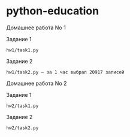 # python-education

Домашнее работа No 1

  Задание 1
  
    hw1/task1.py
    
  Задание 2
  
    hw1/task2.py — за 1 час выбрал 20917 записей


Домашнее работа No 2

  Задание 1
  
    hw2/task1.py
    
  Задание 2
  
    hw2/task2.py
